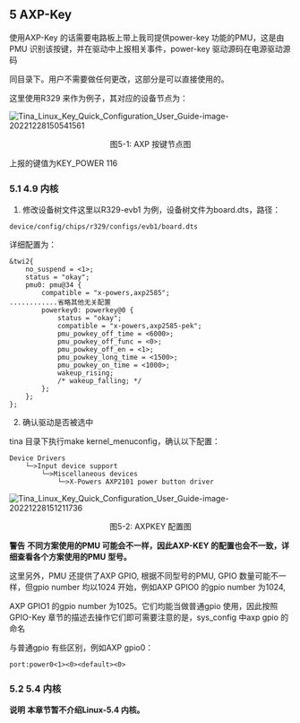 ## 5 AXP-Key

使用AXP-Key 的话需要电路板上带上我司提供power-key 功能的PMU，这是由PMU 识别该按键，并在驱动中上报相关事件，power-key 驱动源码在电源驱动源码

同目录下。用户不需要做任何更改，这部分是可以直接使用的。

这里使用R329 来作为例子，其对应的设备节点为：

![Tina_Linux_Key_Quick_Configuration_User_Guide-image-20221228150541561](https://photos.100ask.net/Tina-Sdk/Tina_Linux_Key_Quick_Configuration_User_Guide-image-20221228150541561.png)

<center>图5-1: AXP 按键节点图</center>

上报的键值为KEY_POWER 116

### 5.1 4.9 内核

1. 修改设备树文件这里以R329-evb1 为例，设备树文件为board.dts，路径：

```
device/config/chips/r329/configs/evb1/board.dts
```

详细配置为：

```
&twi2{
    no_suspend = <1>;
    status = "okay";
    pmu0: pmu@34 {
        compatible = "x-powers,axp2585";
............省略其他无关配置
        powerkey0: powerkey@0 {
            status = "okay";
            compatible = "x-powers,axp2585-pek";
            pmu_powkey_off_time = <6000>;
            pmu_powkey_off_func = <0>;
            pmu_powkey_off_en = <1>;
            pmu_powkey_long_time = <1500>;
            pmu_powkey_on_time = <1000>;
            wakeup_rising;
            /* wakeup_falling; */
        };
    };
};
```

2. 确认驱动是否被选中

tina 目录下执行make kernel_menuconfig，确认以下配置：

```
Device Drivers
    └─>Input device support
        └─>Miscellaneous devices
            └─>X-Powers AXP2101 power button driver
```

![Tina_Linux_Key_Quick_Configuration_User_Guide-image-20221228151211736](https://photos.100ask.net/Tina-Sdk/Tina_Linux_Key_Quick_Configuration_User_Guide-image-20221228151211736.png)

<center>图5-2: AXPKEY 配置图</center>

**警告**
**不同方案使用的PMU 可能会不一样，因此AXP-KEY 的配置也会不一致，详细查看各个方案使用的PMU 型号。**



这里另外，PMU 还提供了AXP GPIO, 根据不同型号的PMU, GPIO 数量可能不一样，但gpio number 均以1024 开始，例如AXP GPIO0 的gpio number 为1024, 

AXP GPIO1 的gpio number 为1025。它们均能当做普通gpio 使用，因此按照GPIO-Key 章节的描述去操作它们即可需要注意的是，sys_config 中axp gpio 的命名

与普通gpio 有些区别，例如AXP gpio0：

```
port:power0<1><0><default><0>
```

### 5.2 5.4 内核

**说明**
**本章节暂不介绍Linux-5.4 内核。**